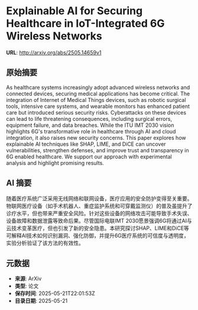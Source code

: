 # Explainable AI for Securing Healthcare in IoT-Integrated 6G Wireless Networks

**URL**: http://arxiv.org/abs/2505.14659v1

## 原始摘要

As healthcare systems increasingly adopt advanced wireless networks and
connected devices, securing medical applications has become critical. The
integration of Internet of Medical Things devices, such as robotic surgical
tools, intensive care systems, and wearable monitors has enhanced patient care
but introduced serious security risks. Cyberattacks on these devices can lead
to life threatening consequences, including surgical errors, equipment failure,
and data breaches. While the ITU IMT 2030 vision highlights 6G's transformative
role in healthcare through AI and cloud integration, it also raises new
security concerns. This paper explores how explainable AI techniques like SHAP,
LIME, and DiCE can uncover vulnerabilities, strengthen defenses, and improve
trust and transparency in 6G enabled healthcare. We support our approach with
experimental analysis and highlight promising results.


## AI 摘要

随着医疗系统广泛采用无线网络和联网设备，医疗应用的安全防护变得至关重要。物联网医疗设备（如手术机器人、重症监护系统和可穿戴监测仪）的普及虽提升了诊疗水平，但也带来严重安全风险。针对这些设备的网络攻击可能导致手术失误、设备故障和数据泄露等致命后果。尽管国际电联IMT 2030愿景强调6G将通过AI与云技术变革医疗，但也引发了新的安全隐患。本研究探讨SHAP、LIME和DiCE等可解释AI技术如何识别漏洞、强化防御，并提升6G医疗系统的可信度与透明度，实验分析验证了该方法的有效性。

## 元数据

- **来源**: ArXiv
- **类型**: 论文
- **保存时间**: 2025-05-21T22:01:53Z
- **目录日期**: 2025-05-21
